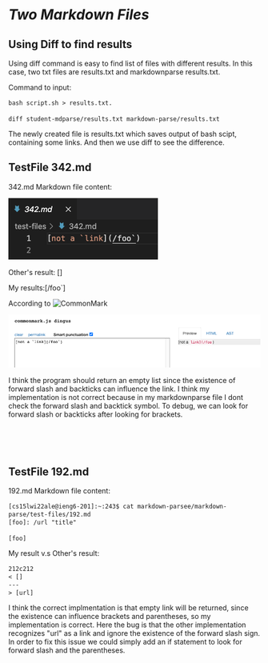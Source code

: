 # *Two Markdown Files*

## Using Diff to find results

Using diff command is easy to find list of files with different results. In this case, two txt files are results.txt and markdownparse results.txt.

Command to input:
```
bash script.sh > results.txt.

diff student-mdparse/results.txt markdown-parse/results.txt
```

The newly created file is results.txt which saves output of bash scipt, containing some links. And then we use diff to see the difference.


## TestFile 342.md

 342.md Markdown file content:

 ![Image](342.png)

Other's result: []

My results:[/foo`] 


According to ![CommonMark](https://spec.commonmark.org/dingus/?text=%5Bnot%20a%20%60link%5D(%2Ffoo%60)&smart=1)

![Image](342w.png)

I think the program should return an empty list since the existence of forward slash and backticks can influence the link. I think my implementation is not correct because in my markdownparse file I dont check the forward slash and backtick symbol. To debug, we can look for forward slash or backticks after looking for brackets.

<br><br><br>

## TestFile 192.md

192.md Markdown file content:
```
[cs15lwi22ale@ieng6-201]:~:243$ cat markdown-parsee/markdown-parse/test-files/192.md
[foo]: /url "title"

[foo]
```

My result v.s Other's result:

```
212c212
< []
---
> [url]
```

I think the correct implmentation is that empty link will be returned, since the existence can influence brackets and parentheses, so my implementation is correct. Here the bug is that the other implementation recognizes "url" as a link and ignore the existence of the forward slash sign. In order to fix this issue we could simply add an if statement to look for forward slash and the parentheses.

